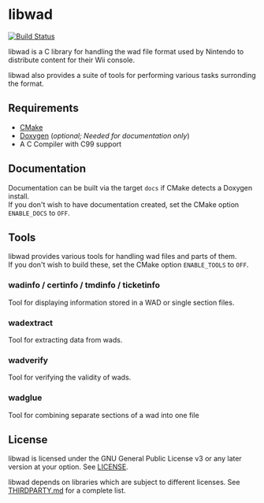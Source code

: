 # libwad

[![Build Status](https://travis-ci.org/spycrab/libwad.svg?branch=master)](https://travis-ci.org/spycrab/libwad)  

libwad is a C library for handling the wad file format used by Nintendo to
distribute content for their Wii console.  
  
libwad also provides a suite of tools for performing various tasks surronding the format.

## Requirements
- [CMake](https://cmake.org/)
- [Doxygen](http://www.doxygen.nl) (*optional; Needed for documentation only*)
- A C Compiler with C99 support

## Documentation

Documentation can be built via the target ``docs`` if CMake detects a Doxygen install.  
If you don't wish to have documentation created, set the CMake option ``ENABLE_DOCS`` to ``OFF``.

## Tools
libwad provides various tools for handling wad files and parts of them.  
If you don't wish to build these, set the CMake option ``ENABLE_TOOLS`` to ``OFF``.

### wadinfo / certinfo / tmdinfo / ticketinfo

Tool for displaying information stored in a WAD or single section files.

### wadextract

Tool for extracting data from wads.

### wadverify

Tool for verifying the validity of wads.

### wadglue

Tool for combining separate sections of a wad into one file

## License

libwad is licensed under the GNU General Public License v3 or any later
version at your option. See [LICENSE](LICENSE).

libwad depends on libraries which are subject to different licenses.
See [THIRDPARTY.md](THIRDPARTY.md) for a complete list.
